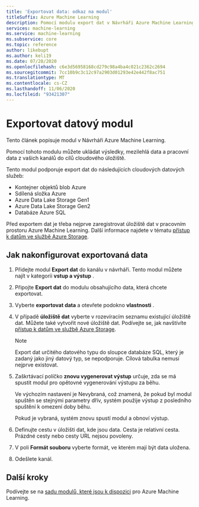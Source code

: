 ```yaml
---
title: 'Exportovat data: odkaz na modul'
titleSuffix: Azure Machine Learning
description: Pomocí modulu export dat v Návrháři Azure Machine Learning můžete ukládat výsledky a mezilehlá data mimo Azure Machine Learning.
services: machine-learning
ms.service: machine-learning
ms.subservice: core
ms.topic: reference
author: likebupt
ms.author: keli19
ms.date: 07/28/2020
ms.openlocfilehash: c6e3d56958168cd279c98a4ba4c021c2362c2694
ms.sourcegitcommit: 7cc10b9c3c12c97a2903d01293e42e442f8ac751
ms.translationtype: MT
ms.contentlocale: cs-CZ
ms.lasthandoff: 11/06/2020
ms.locfileid: "93421307"
---
```

# <a name="export-data-module"></a>Exportovat datový modul

Tento článek popisuje modul v Návrháři Azure Machine Learning.

Pomocí tohoto modulu můžete ukládat výsledky, mezilehlá data a pracovní data z vašich kanálů do cílů cloudového úložiště. 

Tento modul podporuje export dat do následujících cloudových datových služeb:

- Kontejner objektů blob Azure
- Sdílená složka Azure
- Azure Data Lake Storage Gen1
- Azure Data Lake Storage Gen2
- Databáze Azure SQL

Před exportem dat je třeba nejprve zaregistrovat úložiště dat v pracovním prostoru Azure Machine Learning. Další informace najdete v tématu [přístup k datům ve službě Azure Storage](../how-to-access-data.md).

## <a name="how-to-configure-export-data"></a>Jak nakonfigurovat exportovaná data

1. Přidejte modul **Export dat** do kanálu v návrháři. Tento modul můžete najít v kategorii **vstup a výstup** .

1. Připojte **Export dat** do modulu obsahujícího data, která chcete exportovat.

1. Vyberte **exportovat data** a otevřete podokno **vlastnosti** .

1. V případě **úložiště dat** vyberte v rozevíracím seznamu existující úložiště dat. Můžete také vytvořit nové úložiště dat. Podívejte se, jak navštívíte [přístup k datům ve službě Azure Storage](../how-to-access-data.md).

    > [!NOTE]
    > Export dat určitého datového typu do sloupce databáze SQL, který je zadaný jako jiný datový typ, se nepodporuje. Cílová tabulka nemusí nejprve existovat.

1. Zaškrtávací políčko **znovu vygenerovat výstup** určuje, zda se má spustit modul pro opětovné vygenerování výstupu za běhu. 

    Ve výchozím nastavení je Nevybraná, což znamená, že pokud byl modul spuštěn se stejnými parametry dřív, systém použije výstup z posledního spuštění k omezení doby běhu. 

    Pokud je vybraná, systém znovu spustí modul a obnoví výstup.

1. Definujte cestu v úložišti dat, kde jsou data. Cesta je relativní cesta. Prázdné cesty nebo cesty URL nejsou povoleny.


1. V poli **Formát souboru** vyberte formát, ve kterém mají být data uložena.
 
1. Odešlete kanál.

## <a name="next-steps"></a>Další kroky

Podívejte se na [sadu modulů, které jsou k dispozici](module-reference.md) pro Azure Machine Learning. 
